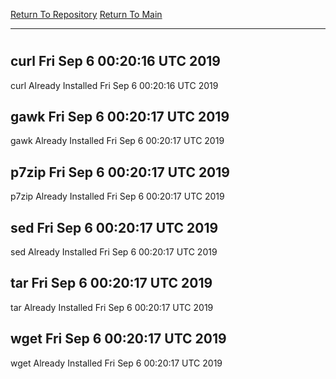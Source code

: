 [Return To Repository](https://github.com/deathbybandaid/piholeparser/)
[Return To Main](https://github.com/deathbybandaid/piholeparser/blob/master/RecentRunLogs/Mainlog.md)
____________________________________
# 
## curl Fri Sep 6 00:20:16 UTC 2019
curl Already Installed Fri Sep 6 00:20:16 UTC 2019
## gawk Fri Sep 6 00:20:17 UTC 2019
gawk Already Installed Fri Sep 6 00:20:17 UTC 2019
## p7zip Fri Sep 6 00:20:17 UTC 2019
p7zip Already Installed Fri Sep 6 00:20:17 UTC 2019
## sed Fri Sep 6 00:20:17 UTC 2019
sed Already Installed Fri Sep 6 00:20:17 UTC 2019
## tar Fri Sep 6 00:20:17 UTC 2019
tar Already Installed Fri Sep 6 00:20:17 UTC 2019
## wget Fri Sep 6 00:20:17 UTC 2019
wget Already Installed Fri Sep 6 00:20:17 UTC 2019
